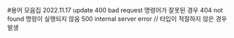 #용어 모음집 2022.11.17 update
400 bad request 명령어가 잘못된 경우
404 not found 명령이 실행되지 않음
500 internal server error  // 타입이 적절하지 않은 경우 발생